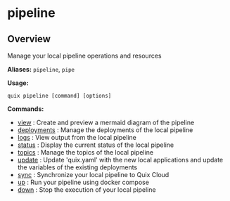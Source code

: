 # pipeline

## Overview

Manage your local pipeline operations and resources

**Aliases:** `pipeline`, `pipe`

**Usage:**

```
quix pipeline [command] [options]
```

**Commands:**

- [view](view.md) : Create and preview a mermaid diagram of the pipeline
- [deployments](deployments\index.md) : Manage the deployments of the local pipeline
- [logs](logs.md) : View output from the local pipeline
- [status](status.md) : Display the current status of the local pipeline
- [topics](topics\index.md) : Manage the topics of the local pipeline
- [update](update.md) : Update 'quix.yaml' with the new local applications and update the variables of the existing deployments
- [sync](sync.md) : Synchronize your local pipeline to Quix Cloud
- [up](up.md) : Run your pipeline using docker compose
- [down](down.md) : Stop the execution of your local pipeline


